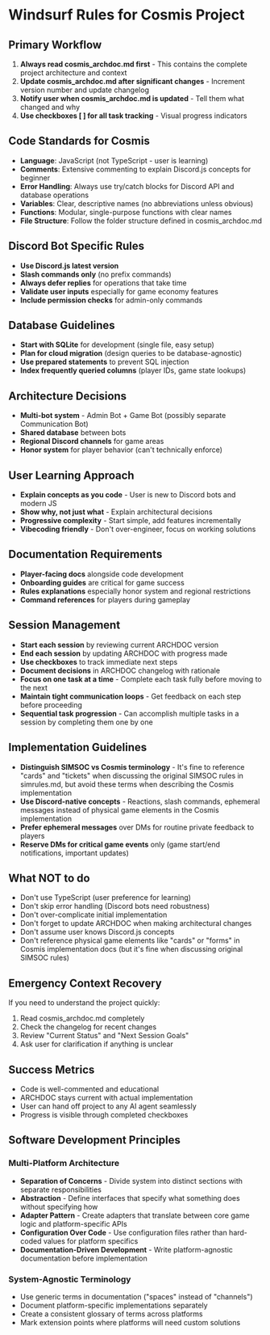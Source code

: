 # Windsurf Rules for Cosmis Project

## Primary Workflow
1. **Always read cosmis_archdoc.md first** - This contains the complete project architecture and context
2. **Update cosmis_archdoc.md after significant changes** - Increment version number and update changelog
3. **Notify user when cosmis_archdoc.md is updated** - Tell them what changed and why
4. **Use checkboxes [ ] for all task tracking** - Visual progress indicators

## Code Standards for Cosmis
- **Language**: JavaScript (not TypeScript - user is learning)
- **Comments**: Extensive commenting to explain Discord.js concepts for beginner
- **Error Handling**: Always use try/catch blocks for Discord API and database operations
- **Variables**: Clear, descriptive names (no abbreviations unless obvious)
- **Functions**: Modular, single-purpose functions with clear names
- **File Structure**: Follow the folder structure defined in cosmis_archdoc.md

## Discord Bot Specific Rules
- **Use Discord.js latest version**
- **Slash commands only** (no prefix commands)
- **Always defer replies** for operations that take time
- **Validate user inputs** especially for game economy features
- **Include permission checks** for admin-only commands

## Database Guidelines
- **Start with SQLite** for development (single file, easy setup)
- **Plan for cloud migration** (design queries to be database-agnostic)
- **Use prepared statements** to prevent SQL injection
- **Index frequently queried columns** (player IDs, game state lookups)

## Architecture Decisions
- **Multi-bot system** - Admin Bot + Game Bot (possibly separate Communication Bot)
- **Shared database** between bots
- **Regional Discord channels** for game areas
- **Honor system** for player behavior (can't technically enforce)

## User Learning Approach
- **Explain concepts as you code** - User is new to Discord bots and modern JS
- **Show why, not just what** - Explain architectural decisions
- **Progressive complexity** - Start simple, add features incrementally
- **Vibecoding friendly** - Don't over-engineer, focus on working solutions

## Documentation Requirements
- **Player-facing docs** alongside code development
- **Onboarding guides** are critical for game success
- **Rules explanations** especially honor system and regional restrictions
- **Command references** for players during gameplay

## Session Management
- **Start each session** by reviewing current ARCHDOC version
- **End each session** by updating ARCHDOC with progress made
- **Use checkboxes** to track immediate next steps
- **Document decisions** in ARCHDOC changelog with rationale
- **Focus on one task at a time** - Complete each task fully before moving to the next
- **Maintain tight communication loops** - Get feedback on each step before proceeding
- **Sequential task progression** - Can accomplish multiple tasks in a session by completing them one by one

## Implementation Guidelines
- **Distinguish SIMSOC vs Cosmis terminology** - It's fine to reference "cards" and "tickets" when discussing the original SIMSOC rules in simrules.md, but avoid these terms when describing the Cosmis implementation
- **Use Discord-native concepts** - Reactions, slash commands, ephemeral messages instead of physical game elements in the Cosmis implementation
- **Prefer ephemeral messages** over DMs for routine private feedback to players
- **Reserve DMs for critical game events** only (game start/end notifications, important updates)

## What NOT to do
- Don't use TypeScript (user preference for learning)
- Don't skip error handling (Discord bots need robustness)  
- Don't over-complicate initial implementation
- Don't forget to update ARCHDOC when making architectural changes
- Don't assume user knows Discord.js concepts
- Don't reference physical game elements like "cards" or "forms" in Cosmis implementation docs (but it's fine when discussing original SIMSOC rules)

## Emergency Context Recovery
If you need to understand the project quickly:
1. Read cosmis_archdoc.md completely
2. Check the changelog for recent changes
3. Review "Current Status" and "Next Session Goals"
4. Ask user for clarification if anything is unclear

## Success Metrics
- Code is well-commented and educational
- ARCHDOC stays current with actual implementation
- User can hand off project to any AI agent seamlessly
- Progress is visible through completed checkboxes

## Software Development Principles

### Multi-Platform Architecture
- **Separation of Concerns** - Divide system into distinct sections with separate responsibilities
- **Abstraction** - Define interfaces that specify what something does without specifying how
- **Adapter Pattern** - Create adapters that translate between core game logic and platform-specific APIs
- **Configuration Over Code** - Use configuration files rather than hard-coded values for platform specifics
- **Documentation-Driven Development** - Write platform-agnostic documentation before implementation

### System-Agnostic Terminology
- Use generic terms in documentation ("spaces" instead of "channels")
- Document platform-specific implementations separately
- Create a consistent glossary of terms across platforms
- Mark extension points where platforms will need custom solutions
